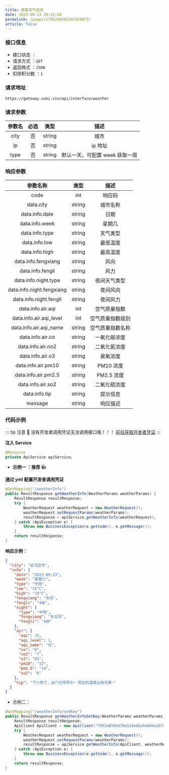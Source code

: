 ```yaml
---
title: 获取天气信息
date: 2023-09-13 20:21:58
permalink: /pages/1705240565347459073/
article: false
---
```


### 接口信息

- 接口状态 ： <Badge text="正常"/>
- 请求方式 ：`GET`
- 返回格式 ：`JSON`
- 扣除积分数 ：`1`

### 请求地址

```shell
https://gateway.suki.vin/api/interface/weather
```

### 请求参数

| 参数名 | 必选 |  类型  |              描述              |
| :----: | :--: | :----: | :----------------------------: |
|  city  |  否  | string |              城市              |
|   ip   |  否  | string |            ip 地址             |
|  type  |  否  | string | 默认一天，可配置 week 获取一周 |

### 响应参数

|         参数名称          |  类型  |       描述       |
| :-----------------------: | :----: | :--------------: |
|           code            |  int   |      响应码      |
|         data.city         | string |     城市名称     |
|      data.info.date       | string |       日期       |
|      data.info.week       | string |      星期几      |
|      data.info.type       | string |     天气类型     |
|       data.info.low       | string |     最低温度     |
|      data.info.high       | string |     最高温度     |
|    data.info.fengxiang    | string |       风向       |
|     data.info.fengli      | string |       风力       |
|   data.info.night.type    | string |   夜间天气类型   |
| data.info.night.fengxiang | string |     夜间风向     |
|  data.info.night.fengli   | string |     夜间风力     |
|     data.info.air.aqi     |  int   |   空气质量指数   |
|  data.info.air.aqi_level  |  int   | 空气质量指数级别 |
|  data.info.air.aqi_name   | string | 空气质量指数名称 |
|     data.info.air.co      | string |   一氧化碳浓度   |
|     data.info.air.no2     | string |   二氧化氮浓度   |
|     data.info.air.o3      | string |     臭氧浓度     |
|    data.info.air.pm10     | string |    PM10 浓度     |
|    data.info.air.pm2.5    | string |    PM2.5 浓度    |
|     data.info.air.so2     | string |   二氧化硫浓度   |
|       data.info.tip       | string |     提示信息     |
|          message          | string |     响应描述     |

### 代码示例

::: tip 注意 🔔️
没有开发者调用凭证无法调用接口哦！！！ [前往获取开发者凭证](https://doc.suki.vin/account/center)
:::

**注入 Service**

```java
@Resource
private ApiService apiService;
```

- **示例一 ：推荐 👍**

**通过 yml 配置开发者调用凭证**

```java
@GetMapping("/weatherInfo")
public ResultResponse getWeatherInfo(WeatherParams weatherParams) {
    ResultResponse resultResponse;
    try {
        WeatherRequest weatherRequest = new WeatherRequest();
        weatherRequest.setRequestParams(weatherParams);
        resultResponse = apiService.getWeatherInfo(weatherRequest);
    } catch (ApiException e) {
        throw new BusinessException(e.getCode(), e.getMessage());
    }
    return resultResponse;
}
```

**响应示例：**

```json
{
  "city": "驻马店市",
  "info": {
    "date": "2023-09-23",
    "week": "星期六",
    "type": "中雨",
    "low": "15°C",
    "high": "19°C",
    "fengxiang": "东风",
    "fengli": "4级",
    "night": {
      "type": "中雨",
      "fengxiang": "东北风",
      "fengli": "4级"
    },
    "air": {
      "aqi": 26,
      "aqi_level": 1,
      "aqi_name": "优",
      "co": "0",
      "no2": "7",
      "o3": "83",
      "pm10": "12",
      "pm2.5": "14",
      "so2": "6"
    },
    "tip": "下小雨了，出门记得带伞~ 现在的温度比较凉爽~"
  }
}
```

- 示例二：

```Java
@GetMapping("/weatherInfo/setKey")
public ResultResponse getWeatherInfoSetKey(WeatherParams weatherParams) {
    ResultResponse resultResponse;
    ApiClient ApiClient = new ApiClient("7052a8594339a519e0ba5eb04a267a60", "d8d6df60ab209385a09ac796f1dfe3e1");
    try {
        WeatherRequest weatherRequest = new WeatherRequest();
        weatherRequest.setRequestParams(weatherParams);
        resultResponse = apiService.getWeatherInfo(ApiClient, weatherRequest);
    } catch (ApiException e) {
        throw new BusinessException(e.getCode(), e.getMessage());
    }
    return resultResponse;
}
```
